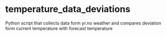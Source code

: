 # temperature_data_deviations
Python script that collects data form yr.no weather and compares deviation form current temperature with forecast temperature 

